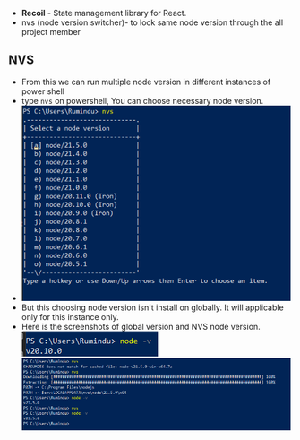 

* **Recoil** - State management library for React.
* nvs (node version switcher)- to lock same node version through the all project member

## NVS

* From this we can run multiple node version in different instances of power shell
* type `nvs` on powershell, You can choose necessary node version.
* ![](./assets/Pasted%20image%2020240111082605.png)
* But this choosing node version isn't install on globally. It will applicable only for this instance only.
* Here is the screenshots of global version and NVS node version.
  ![](./assets/Pasted%20image%2020240111083003.png)
  ![](./assets/Pasted%20image%2020240111083039.png)
  